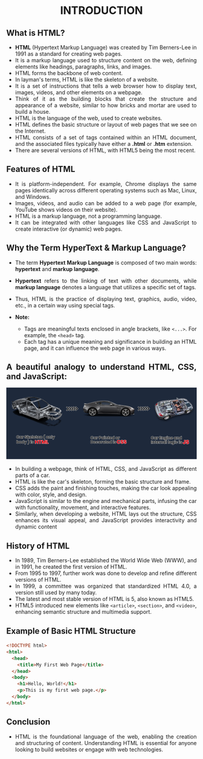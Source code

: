 <style>
  body {
    text-align: justify;
  }
</style>

<h1 style="text-align: center;">INTRODUCTION</h1>

## What is HTML?

- **HTML** (Hypertext Markup Language) was created by Tim Berners-Lee in 1991 as a standard for creating web pages.
- It is a markup language used to structure content on the web, defining elements like headings, paragraphs, links, and images.
- HTML forms the backbone of web content.
- In layman's terms, HTML is like the skeleton of a website.
- It is a set of instructions that tells a web browser how to display text, images, videos, and other elements on a webpage.
- Think of it as the building blocks that create the structure and appearance of a website, similar to how bricks and mortar are used to build a house.
- HTML is the language of the web, used to create websites.
- HTML defines the basic structure or layout of web pages that we see on the Internet.
- HTML consists of a set of tags contained within an HTML document, and the associated files typically have either a **.html** or **.htm** extension.
- There are several versions of HTML, with HTML5 being the most recent.

## Features of HTML

- It is platform-independent. For example, Chrome displays the same pages identically across different operating systems such as Mac, Linux, and Windows.
- Images, videos, and audio can be added to a web page (for example, YouTube shows videos on their website).
- HTML is a markup language, not a programming language.
- It can be integrated with other languages like CSS and JavaScript to create interactive (or dynamic) web pages.

## Why the Term HyperText & Markup Language?

- The term **Hypertext Markup Language** is composed of two main words: **hypertext** and **markup language**.
- **Hypertext** refers to the linking of text with other documents, while **markup language** denotes a language that utilizes a specific set of tags.
- Thus, HTML is the practice of displaying text, graphics, audio, video, etc., in a certain way using special tags.

- **Note:**
  - Tags are meaningful texts enclosed in angle brackets, like `<...>`. For example, the `<head>` tag.
  - Each tag has a unique meaning and significance in building an HTML page, and it can influence the web page in various ways.

## A beautiful analogy to understand HTML, CSS, and JavaScript:

<img src="./assets/Anology.png" alt="Analogy for HTML CSS and JavaScript">

- In building a webpage, think of HTML, CSS, and JavaScript as different parts of a car.
- HTML is like the car's skeleton, forming the basic structure and frame.
- CSS adds the paint and finishing touches, making the car look appealing with color, style, and design.
- JavaScript is similar to the engine and mechanical parts, infusing the car with functionality, movement, and interactive features.
- Similarly, when developing a website, HTML lays out the structure, CSS enhances its visual appeal, and JavaScript provides interactivity and dynamic content

## History of HTML

- In 1989, Tim Berners-Lee established the World Wide Web (WWW), and in 1991, he created the first version of HTML.
- From 1995 to 1997, further work was done to develop and refine different versions of HTML.
- In 1999, a committee was organized that standardized HTML 4.0, a version still used by many today.
- The latest and most stable version of HTML is 5, also known as HTML5.
- HTML5 introduced new elements like `<article>`, `<section>`, and `<video>`, enhancing semantic structure and multimedia support.

## Example of Basic HTML Structure

```html
<!DOCTYPE html>
<html>
  <head>
    <title>My First Web Page</title>
  </head>
  <body>
    <h1>Hello, World!</h1>
    <p>This is my first web page.</p>
  </body>
</html>
```

## Conclusion

- HTML is the foundational language of the web, enabling the creation and structuring of content. Understanding HTML is essential for anyone looking to build websites or engage with web technologies.

